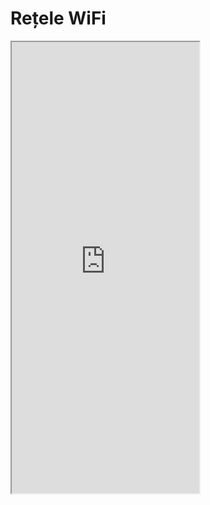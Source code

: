 # Rețele WiFi

<iframe class="is-fullwidth" height="722" marginheight="0" marginwidth="0" src="https://ctipub-my.sharepoint.com/personal/dragos_niculescu_upb_ro/_layouts/15/Doc.aspx?sourcedoc={4427f1c9-14d9-48c1-b83c-5ba1a0af065f}&amp;action=embedview&amp;wdAr=1.3333333333333333">
</iframe>
